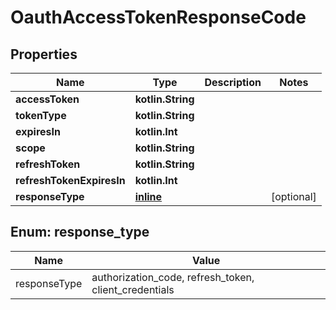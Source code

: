 
# OauthAccessTokenResponseCode

## Properties
| Name | Type | Description | Notes |
| ------------ | ------------- | ------------- | ------------- |
| **accessToken** | **kotlin.String** |  |  |
| **tokenType** | **kotlin.String** |  |  |
| **expiresIn** | **kotlin.Int** |  |  |
| **scope** | **kotlin.String** |  |  |
| **refreshToken** | **kotlin.String** |  |  |
| **refreshTokenExpiresIn** | **kotlin.Int** |  |  |
| **responseType** | [**inline**](#ResponseType) |  |  [optional] |


<a id="ResponseType"></a>
## Enum: response_type
| Name | Value |
| ---- | ----- |
| responseType | authorization_code, refresh_token, client_credentials |



